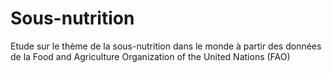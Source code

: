 # Sous-nutrition

Etude sur le thème de la sous-nutrition dans le monde à partir des données de la Food and Agriculture Organization of the United Nations (FAO)
